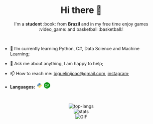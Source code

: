 <h1 align="center"> Hi there 👋 </h1>
<p align="center">I'm a <b>student</b> :book: from <b>Brazil</b> and in my free time enjoy games :video_game: and basketball :basketball:! </p>

<br>

- 🌱 I’m currently learning Python, C#, Data Science and Machine Learning;
- 💬 Ask me about anything, I am happy to help;
- 📫 How to reach me: biguelinijoao@gmail.com, [instagram](https://www.instagram.com/bigueeee/);

- **Languages:**
<code><img height="20" src="https://raw.githubusercontent.com/github/explore/80688e429a7d4ef2fca1e82350fe8e3517d3494d/topics/python/python.png"></code>
<code><img height="20" src="https://raw.githubusercontent.com/github/explore/80688e429a7d4ef2fca1e82350fe8e3517d3494d/topics/csharp/csharp.png"></code>

<br>
<p align="center">

<img alt="top-langs" src="https://github-readme-stats.vercel.app/api/top-langs/?username=Biguelini&theme=cobalt&layout=compact" />

<br>

<img alt="stats" src="https://github-readme-stats.vercel.app/api?username=Biguelini&theme=cobalt&show_icons=true&hide_border=true" />

<br>

<img alt="GIF" src="https://raw.githubusercontent.com/saadeghi/saadeghi/master/dino.gif" />

</p>
